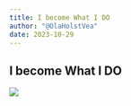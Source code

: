 ```yaml
---
title: I become What I DO
author: "@OlaHolstVea"
date: 2023-10-29
---
```


## I become What I DO

![](https://pbs.twimg.com/media/F9nEi1QXcAAorf7?format=jpg&name=large)
